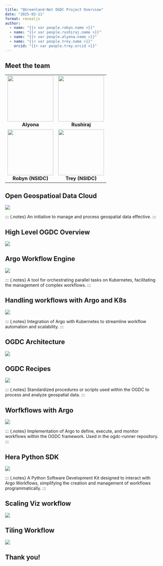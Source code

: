 ```yaml
---
title: "QGreenland-Net OGDC Project Overview"
date: "2025-03-11"
format: revealjs
author:
  - name: "{{< var people.robyn.name >}}"
  - name: "{{< var people.rushiraj.name >}}"
  - name: "{{< var people.alyona.name >}}"
  - name: "{{< var people.trey.name >}}"
    orcid: "{{< var people.trey.orcid >}}"
---
```



## Meet the team

<table>
  <tr>
    <td align="center">
      <img src="../_images/alyona.png" width="150"><br>
      <b>Alyona</b>
    </td>
    <td align="center">
      <img src="../_images/rushiraj.png" width="150"><br>
      <b>Rushiraj</b>
    </td>
  </tr>
  <tr>
    <td align="center">
      <img src="../_images/robyn.jpg" width="150"><br>
      <b>Robyn (NSIDC)</b>
    </td>
    <td align="center">
      <img src="../_images/TreyStafford.jpeg" width="150"><br>
      <b>Trey (NSIDC)</b>
    </td>
  </tr>
</table>

## Open Geospatioal Data Cloud

![](../_images/ogdc-chart1.png)

::: {.notes}
An initiative to manage and process geospatial data effective.
:::

## High Level OGDC Overview

![](../_images/ogdc-2.png)


## Argo Workflow Engine

![](../_images/ogdc-3.png)

::: {.notes}
A tool for orchestrating parallel tasks on Kubernetes, facilitating the management of complex workflows.
:::

## Handling workflows with Argo and K8s

![](../_images/ogdc-4.png)

::: {.notes}
Integration of Argo with Kubernetes to streamline workflow automation and scalability.
:::

## OGDC Architecture

![](../_images/ogdc-5.png)

## OGDC Recipes

![](../_images/ogdc-6.png)

::: {.notes}
Standardized procedures or scripts used within the OGDC to process and analyze geospatial data.
:::

## Worfkflows with Argo

![](../_images/ogdc-7.png)

::: {.notes}
Implementation of Argo to define, execute, and monitor workflows within the OGDC framework. Used in the ogdc-runner repository.
:::

## Hera Python SDK

![](../_images/ogdc-8.png)

::: {.notes}
A Python Software Development Kit designed to interact with Argo Workflows, simplifying the creation and management of workflows programmatically.
:::

## Scaling Viz workflow

![](../_images/ogdc-9.png)

## Tiling Workflow

![](../_images/ogdc-10.png)

## Thank you!
